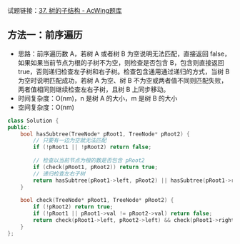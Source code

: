 试题链接：[37. 树的子结构 - AcWing题库](https://www.acwing.com/problem/content/description/35/)

## 方法一：前序遍历

- 思路：前序遍历数 A，若树 A 或者树 B 为空说明无法匹配，直接返回 false，如果如果当前节点为根的子树不为空，则检查是否包含 B，包含则直接返回 true，否则递归检查左子树和右子树。检查包含通用通过递归的方式，当树 B 为空时说明匹配成功，若树 A 为空、树 B 不为空或两者值不同则匹配失败，两者值相同则继续检查左右子树，且树 B 上同步移动。
- 时间复杂度：O(nm)，n 是树 A 的大小，m 是树 B 的大小
- 空间复杂度：O(nm)

```cpp
class Solution {
public:
    bool hasSubtree(TreeNode* pRoot1, TreeNode* pRoot2) {
        // 只要有一边为空就无法匹配
        if (!pRoot1 || !pRoot2) return false;
        
        // 检查以当前节点为根的数是否包含 pRoot2
        if (check(pRoot1, pRoot2)) return true;
        // 递归检查左右子树
        return hasSubtree(pRoot1->left, pRoot2) || hasSubtree(pRoot1->right, pRoot2);
    }
    
    bool check(TreeNode* pRoot1, TreeNode* pRoot2) {
        if (!pRoot2) return true;
        if (!pRoot1 || pRoot1->val != pRoot2->val) return false;
        return check(pRoot1->left, pRoot2->left) && check(pRoot1->right, pRoot2->right);
    }
};
```
